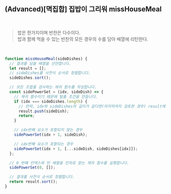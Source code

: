 ## (Advanced)[멱집합] 집밥이 그리워 missHouseMeal

<br/>

> 밥은 한가지이며 반찬은 다수이다. <br/>
> 밥과 함께 먹을 수 있는 반찬의 모든 경우의 수를 담아 배열에 리턴한다. <br/>

<br/>

```js
function missHouseMeal(sideDishes) {
  // 결과를 담을 배열을 선언합니다.
  let result = [];
  // sideDishes를 사전식 순서로 정렬합니다.
  sideDishes.sort();

  // 모든 조합을 검사하는 재귀 함수를 작성합니다.
  const sidePowerSet = (idx, sideDish) => {
    // 재귀 함수이기 때문에 탈출 조건을 만듭니다.
    if (idx === sideDishes.length) {
      // 만약, idx와 sideDishes의 길이가 같다면(마지막까지 검토한 경우) result에 sideDish를 삽입하고 push합니다.
      result.push(sideDish);
      return;
    }

    // idx번째 요소가 포함되지 않는 경우
    sidePowerSet(idx + 1, sideDish);

    // idx번째 요소가 포함되는 경우
    sidePowerSet(idx + 1, [...sideDish, sideDishes[idx]]);
  };

  // 0 번째 인덱스와 빈 배열을 인자로 받는 재귀 함수를 실행합니다.
  sidePowerSet(0, []);

  // 결과를 사전식 순서로 정렬합니다.
  return result.sort();
}
```
